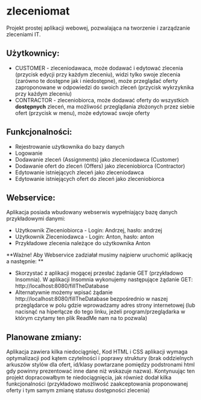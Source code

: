 # zleceniomat

Projekt prostej aplikacji webowej, pozwalająca na tworzenie i zarządzanie zleceniami IT.

## Użytkownicy:
- CUSTOMER - zleceniodawaca, może dodawać i edytować zlecenia (przycisk edycji przy każdym zleceniu), widzi tylko swoje zlecenia (zarówno te dostępne jak i niedostępne), może przeglądać oferty zaproponowane w odpowiedzi do swoich zleceń (przycisk wykrzyknika przy każdym zleceniu)
- CONTRACTOR - zleceniobiorca, może dodawać oferty do wszystkich **dostępnych** zleceń, ma możliwość przeglądania złożonych przez siebie ofert (przycisk w menu), może edytować swoje oferty

## Funkcjonalności:
- Rejestrowanie użytkownika do bazy danych
- Logowanie
- Dodawanie zleceń (Assignments) jako zleceniodawca (Customer)
- Dodawanie ofert do zleceń (Offers) jako zleceniobiorca (Contractor)
- Edytowanie istniejących zleceń jako zleceniodawca
- Edytowanie istniejących ofert do zleceń jako zleceniobiorca

## Webservice: 
Aplikacja posiada wbudowany webserwis wypełniający bazę danych przykładowymi danymi:
- Użytkownik Zleceniobiorca - Login: Andrzej, hasło: andrzej
- Użytkownik Zleceniodawca - Login: Anton, hasło: anton
- Przykładowe zlecenia należące do użytkownika Anton

**Ważne! Aby Webservice zadziałał musimy najpierw uruchomić aplikację a następnie: ** 
- Skorzystać z aplikacji mogącej przesłać żądanie GET (przykładowo Insomnia). W aplikacji Insomnia wykonujemy następujące żądanie GET: http://localhost:8080/fillTheDatabase 
- Alternatywnie możemy wpisać żądanie http://localhost:8080/fillTheDatabase bezpośrednio w naszej przeglądarce w polu gdzie wprowadzamy adres strony internetowej (lub nacisnąć na hiperłącze do tego linku, jeżeli program/przeglądarka w którym czytamy ten plik ReadMe nam na to pozwala)

## Planowane zmiany:
Aplikacja zawiera kilka niedociągnięć, Kod HTML i CSS aplikacji wymaga optymalizacji pod kątem czytelności i poprawy struktury (brak oddzielnych arkuszów stylów dla ofert, id/klasy powtarzane pomiędzy podstronami html gdy powinny prezentować inne dane niż wskazuje nazwa). Kontynuując ten projekt dopracowałbym te niedociągnięcia, jak również dodał kilka funkcjonalności (przykładowo możliwość zaakceptowania proponowanej oferty i tym samym zmianę statusu dostępności zlecenia)
